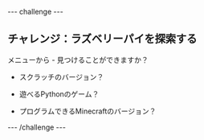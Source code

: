\--- challenge \---

## チャレンジ：ラズベリーパイを探索する

メニューから - 見つけることができますか？

+ スクラッチのバージョン？

+ 遊べるPythonのゲーム？

+ プログラムできるMinecraftのバージョン？

\--- /challenge \---